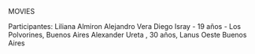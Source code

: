 MOVIES

Participantes:
Liliana Almiron
Alejandro Vera
Diego Isray - 19 años - Los Polvorines, Buenos Aires
Alexander Ureta , 30 años, Lanus Oeste Buenos Aires